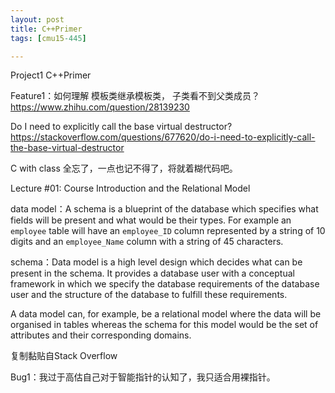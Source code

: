 ```yaml
---
layout: post
title: C++Primer
tags: [cmu15-445]

---
```


Project1 C++Primer

Feature1：如何理解 模板类继承模板类， 子类看不到父类成员？https://www.zhihu.com/question/28139230

Do I need to explicitly call the base virtual destructor? https://stackoverflow.com/questions/677620/do-i-need-to-explicitly-call-the-base-virtual-destructor 

C with class 全忘了，一点也记不得了，将就着糊代码吧。

Lecture #01: Course Introduction and the Relational Model

data model：A schema is a blueprint of the database which specifies what fields will be present and what would be their types. For example an `employee` table will have an `employee_ID` column represented by a string of 10 digits and an `employee_Name` column with a string of 45 characters. 

schema：Data model is a high level design which decides what can be present in the schema. It provides a database user with a conceptual framework in which we specify the database requirements of the database user and the structure of the database to fulfill these requirements.

A data model can, for example, be a relational model where the data will be organised in tables whereas the schema for this model would be the set of attributes and their corresponding domains.

复制黏贴自Stack Overflow

Bug1：我过于高估自己对于智能指针的认知了，我只适合用裸指针。